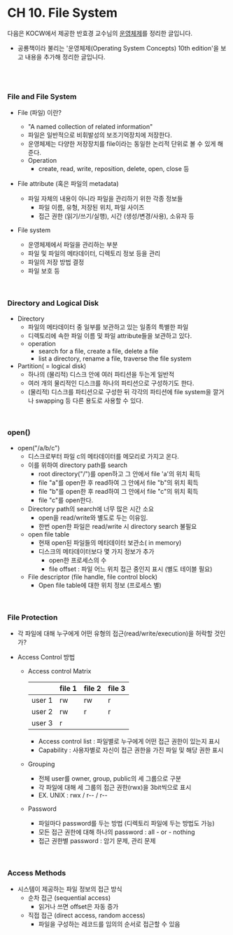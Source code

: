 # CH 10. File System

다음은 KOCW에서 제공한 반효경 교수님의 [운영체제](http://www.kocw.net/home/search/kemView.do?kemId=1046323)를 정리한 글입니다.

+ 공룡책이라 불리는 '운영체제(Operating System Concepts) 10th edition'을 보고 내용을 추가해 정리한 글입니다.

<br/><br/>

### File and File System

- File (파일) 이란?
  - "A named collection of related information"
  - 파일은 일반적으로 비휘발성의 보조기억장치에 저장한다. 
  - 운영체제는 다양한 저장장치를 file이라는 동일한 논리적 단위로 볼 수 있게 해 준다.
  - Operation 
    - create, read, write, reposition, delete, open, close 등

- File attribute (혹은 파일의 metadata)
  - 파일 자체의 내용이 아니라 파일을 관리하기 위한 각종 정보들
    - 파일 이름, 유형, 저장된 위치, 파일 사이즈
    - 접근 권한 (읽기/쓰기/실행), 시간 (생성/변경/사용), 소유자 등
- File system
  - 운영체제에서 파일을 관리하는 부분
  - 파일 및 파일의 메타데이터, 디렉토리 정보 등을 관리
  - 파일의 저장 방법 결정
  - 파일 보호 등

<br>

### Directory and Logical Disk

- Directory
  - 파일의 메타데이터 중 일부를 보관하고 있는 일종의 특별한 파일
  - 디렉토리에 속한 파일 이름 및 파일 attribute들을 보관하고 있다.
  - operation
    - search for a file, create a file, delete a file
    - list a directory, rename a file, traverse the file system
- Partition( = logical disk)
  - 하나의 (물리적) 디스크 안에 여러 파티션을 두는게 일반적
  - 여러 개의 물리적인 디스크를 하나의 파티션으로 구성하기도 한다.
  - (물리적) 디스크를 파티션으로 구성한 뒤 각각의 파티션에 file system을 깔거나 swapping 등 다른 용도로 사용할 수 있다.

<br>

### open()

- open("/a/b/c")
  - 디스크로부터 파일 c의 메타데이터를 메모리로 가지고 온다.
  - 이를 위하여 directory path를 search
    - root directory("/")를 open하고 그 안에서 file 'a'의 위치 획득
    - file "a"를 open한 후 read하여 그 안에서 file "b"의 위치 획득
    - file "b"를 open한 후 read하여 그 안에서 file "c"의 위치 획득
    - file "c"를 open한다.
  - Directory path의 search에 너무 많은 시간 소요
    - open을 read/write와 별도로 두는 이유임.
    - 한번 open한 파일은 read/write 시 directory search 불필요
  - open file table
    - 현재 open된 파일들의 메타데이터 보관소( in memory)
    - 디스크의 메타데이터보다 몇 가지 정보가 추가
      - open한 프로세스의 수
      - file offset : 파일 어느 위치 접근 중인지 표시 (별도 테이블 필요)
  - File descriptor (file handle, file control block)
    - Open file table에 대한 위치 정보 (프로세스 별)

<br>

### File Protection

- 각 파일에 대해 누구에게 어떤 유형의 접근(read/write/execution)을 허락할 것인가?

- Access Control 방법

  - Access control Matrix

    |        | file 1 | file 2 | file 3 |
    | ------ | ------ | ------ | ------ |
    | user 1 | rw     | rw     | r      |
    | user 2 | rw     | r      | r      |
    | user 3 | r      |        |        |

    - Access control list : 파일별로 누구에게 어떤 접근 권한이 있는지 표시
    - Capability : 사용자별로 자신이 접근 권한을 가진 파일 및 해당 권한 표시

  - Grouping

    - 전체 user를 owner, group, public의 세 그룹으로 구분
    - 각 파일에 대해 세 그룹의 접근 권한(rwx)을 3bit씩으로 표시
    - EX. UNIX  : rwx / r-- / r--

  - Password

    - 파일마다 password를 두는  방법 (디렉토리 파일에 두는 방법도 가능)
    - 모든 접근 권한에 대해 하나의 password : all - or - nothing
    - 접근 권한별 password : 암기 문제, 관리 문제

<br>

### Access Methods

- 시스템이 제공하는 파일 정보의 접근 방식
  - 순차 접근 (sequential access)
    - 읽거나 쓰면 offset은 자동 증가
  - 직접 접근 (direct access, random access)
    - 파일을 구성하는 레코드를 임의의 순서로 접근할 수 있음
